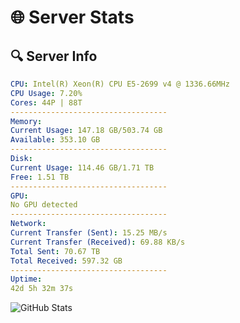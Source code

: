 # 🌐 Server Stats
## 🔍 Server Info
```yaml
CPU: Intel(R) Xeon(R) CPU E5-2699 v4 @ 1336.66MHz
CPU Usage: 7.20%
Cores: 44P | 88T
-----------------------------------
Memory:
Current Usage: 147.18 GB/503.74 GB
Available: 353.10 GB
-----------------------------------
Disk:
Current Usage: 114.46 GB/1.71 TB
Free: 1.51 TB
-----------------------------------
GPU:
No GPU detected
-----------------------------------
Network:
Current Transfer (Sent): 15.25 MB/s
Current Transfer (Received): 69.88 KB/s
Total Sent: 70.67 TB
Total Received: 597.32 GB
-----------------------------------
Uptime:
42d 5h 32m 37s
```
![GitHub Stats](https://img.shields.io/badge/Updated-2025-04-19_02:55:26-blue)